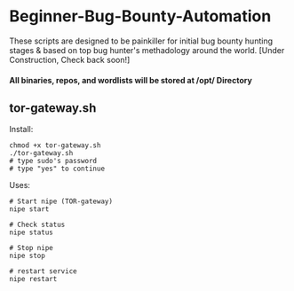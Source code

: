 # Beginner-Bug-Bounty-Automation
These scripts are designed to be painkiller for initial bug bounty hunting stages & based on top bug hunter's methadology around the world.
[Under Construction, Check back soon!]

#### All binaries, repos, and wordlists will be stored at /opt/ Directory

## tor-gateway.sh
Install:
```
chmod +x tor-gateway.sh
./tor-gateway.sh
# type sudo's password
# type "yes" to continue
```
Uses:
```
# Start nipe (TOR-gateway)
nipe start

# Check status
nipe status

# Stop nipe
nipe stop

# restart service
nipe restart
```
